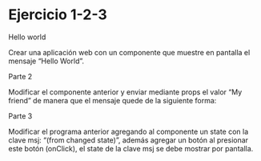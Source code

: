 # Ejercicio 1-2-3

Hello world

Crear una aplicación web con un componente que muestre en pantalla el mensaje “Hello World”.

Parte 2

Modificar el componente anterior y enviar mediante props el valor “My friend” de manera que el mensaje quede de la siguiente forma:

Parte 3

Modificar el programa anterior agregando al componente un state con la clave msj: “(from changed state)”, además agregar un botón al presionar este botón (onClick), el state de la clave msj se debe mostrar por pantalla.